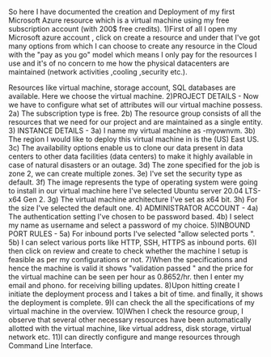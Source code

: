 So here I have documented the creation and Deployment of my first Microsoft Azure resource which is a virtual machine using my free subscription account (with 200$ free credits).
1)First of all I open my Microsoft azure account , click on create a resource and under that I've got many options from which I can choose to create any resource in the Cloud with the "pay as you go" model which means I only pay for the resources I use and it's of no concern to me how the physical datacenters are maintained (network activities ,cooling ,security etc.).

Resources like virtual machine, storage account, SQL databases are available. Here we choose the virtual machine.
2)PROJECT DETAILS -
Now we have to configure what set of attributes will our virtual machine possess.
2a) The subscription type is free.
2b) The resource group consists of all the resources that we need for our project and are maintained as a single entity.
3) INSTANCE DETAILS -
3a) I name my virtual machine as -myownvm.
3b) The region I would like to deploy this virtual machine in is the (US) East US.
3c) The availability options enable us to clone our data present in data centers to other data facilities (data centers) to make it highly available in case of natural disasters or an outage.
3d) The zone specified for the job is zone 2, we can create multiple zones.
3e) I've set the security type as default.
3f) The image represents the type of operating system were going to install in our virtual machine here I've selected Ubuntu server 20.04 LTS-x64 Gen 2.
3g) The virtual machine architecture I've set as x64 bit.
3h) For the size I've selected the default one.
4) ADMINISTRATOR ACCOUNT -
4a) The authentication setting I've chosen to be password based.
4b) I select my name as username and select a password of my choice.
5)INBOUND PORT RULES -
5a) For inbound ports I've selected "allow selected ports ".
5b) I can select various ports like HTTP, SSH, HTTPS as inbound ports.
6)I then click on review and create to check whether the machine I setup is feasible as per my configurations or not.
7)When the specifications and hence the machine is valid it shows "validation passed " and the price for the virtual machine can be seen per hour as 0.8652/hr. then I enter my email and phono. for receiving billing updates.
8)Upon hitting create I initiate the deployment process and I takes a bit of time. and finally, it shows the deployment is complete.
9)I can check the all the specifications of my virtual machine in the overview.
10)When I check the resource group, I observe that several other necessary resources have been automatically allotted with the virtual machine, like virtual address, disk storage, virtual network etc.
11)I can directly configure and mange resources through Command Line Interface. 
